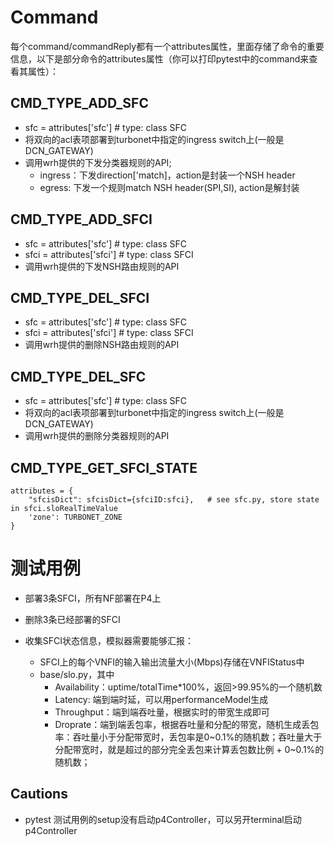 # Command
每个command/commandReply都有一个attributes属性，里面存储了命令的重要信息，以下是部分命令的attributes属性（你可以打印pytest中的command来查看其属性）：

## CMD_TYPE_ADD_SFC
* sfc = attributes['sfc'] # type: class SFC
* 将双向的acl表项部署到turbonet中指定的ingress switch上(一般是DCN_GATEWAY)
* 调用wrh提供的下发分类器规则的API;
    * ingress：下发direction['match]，action是封装一个NSH header
    * egress: 下发一个规则match NSH header(SPI,SI), action是解封装

## CMD_TYPE_ADD_SFCI
* sfc = attributes['sfc'] # type: class SFC
* sfci = attributes['sfci'] # type: class SFCI
* 调用wrh提供的下发NSH路由规则的API

## CMD_TYPE_DEL_SFCI
* sfc = attributes['sfc'] # type: class SFC
* sfci = attributes['sfci'] # type: class SFCI
* 调用wrh提供的删除NSH路由规则的API

## CMD_TYPE_DEL_SFC
* sfc = attributes['sfc'] # type: class SFC
* 将双向的acl表项部署到turbonet中指定的ingress switch上(一般是DCN_GATEWAY)
* 调用wrh提供的删除分类器规则的API

## CMD_TYPE_GET_SFCI_STATE
```
attributes = {
    "sfcisDict": sfcisDict={sfciID:sfci},   # see sfc.py, store state in sfci.sloRealTimeValue
    'zone': TURBONET_ZONE
}
```

# 测试用例

* 部署3条SFCI，所有NF部署在P4上

* 删除3条已经部署的SFCI

* 收集SFCI状态信息，模拟器需要能够汇报：
    * SFCI上的每个VNFI的输入输出流量大小(Mbps)存储在VNFIStatus中
    * base/slo.py，其中
        * Availability：uptime/totalTime*100%，返回>99.95%的一个随机数
        * Latency: 端到端时延，可以用performanceModel生成
        * Throughput：端到端吞吐量，根据实时的带宽生成即可
        * Droprate：端到端丢包率，根据吞吐量和分配的带宽，随机生成丢包率：吞吐量小于分配带宽时，丢包率是0~0.1%的随机数；吞吐量大于分配带宽时，就是超过的部分完全丢包来计算丢包数比例 + 0~0.1%的随机数；

## Cautions
* pytest 测试用例的setup没有启动p4Controller，可以另开terminal启动p4Controller
